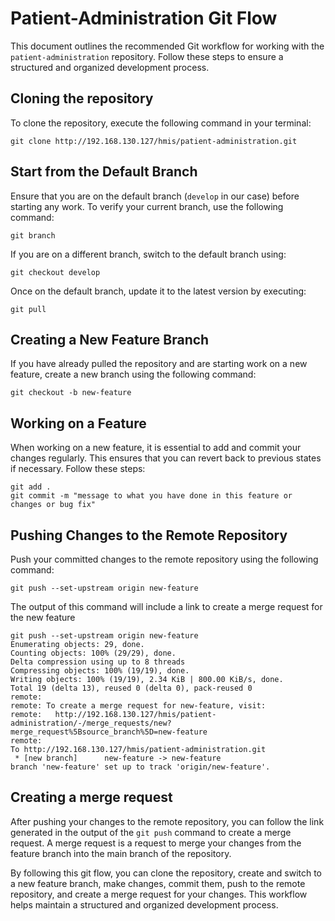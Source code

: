 # Patient-Administration Git Flow

This document outlines the recommended Git workflow for working with the `patient-administration` repository. Follow these steps to ensure a structured and organized development process.

## Cloning the repository

To clone the repository, execute the following command in your terminal:
```
git clone http://192.168.130.127/hmis/patient-administration.git
```

## Start from the Default Branch

Ensure that you are on the default branch (`develop` in our case) before starting any work. To verify your current branch, use the following command:

```
git branch
```

If you are on a different branch, switch to the default branch using:

```
git checkout develop
```

Once on the default branch, update it to the latest version by executing:

```
git pull
```

## Creating a New Feature Branch

If you have already pulled the repository and are starting work on a new feature, create a new branch using the following command:

```
git checkout -b new-feature
```

## Working on a Feature

When working on a new feature, it is essential to add and commit your changes regularly. This ensures that you can revert back to previous states if necessary. Follow these steps:

```
git add .
git commit -m "message to what you have done in this feature or changes or bug fix"
```
## Pushing Changes to the Remote Repository

Push your committed changes to the remote repository using the following command:

```
git push --set-upstream origin new-feature
```

The output of this command will include a link to create a merge request for the new feature

```
git push --set-upstream origin new-feature
Enumerating objects: 29, done.
Counting objects: 100% (29/29), done.
Delta compression using up to 8 threads
Compressing objects: 100% (19/19), done.
Writing objects: 100% (19/19), 2.34 KiB | 800.00 KiB/s, done.
Total 19 (delta 13), reused 0 (delta 0), pack-reused 0
remote: 
remote: To create a merge request for new-feature, visit:
remote:   http://192.168.130.127/hmis/patient-administration/-/merge_requests/new?merge_request%5Bsource_branch%5D=new-feature
remote:
To http://192.168.130.127/hmis/patient-administration.git
 * [new branch]      new-feature -> new-feature
branch 'new-feature' set up to track 'origin/new-feature'.
```

## Creating a merge request

After pushing your changes to the remote repository, you can follow the link generated in the output of the `git push` command to create a merge request. A merge request is a request to merge your changes from the feature branch into the main branch of the repository.

By following this git flow, you can clone the repository, create and switch to a new feature branch, make changes, commit them, push to the remote repository, and create a merge request for your changes. This workflow helps maintain a structured and organized development process.

